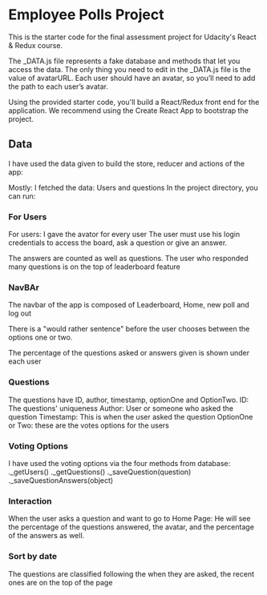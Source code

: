 # Employee Polls Project

This is the starter code for the final assessment project for Udacity's React & Redux course.

The _DATA.js file represents a fake database and methods that let you access the data. The only thing you need to edit in the _DATA.js file is the value of avatarURL. Each user should have an avatar, so you’ll need to add the path to each user’s avatar.

Using the provided starter code, you'll build a React/Redux front end for the application. We recommend using the Create React App to bootstrap the project.


## Data
 I have used the data given to build the store, reducer and actions of the app:

 Mostly: I fetched the data: Users and questions
In the project directory, you can run:

### For Users

For users: I gave the avator for every user
The user must use his login credentials to access the board, ask a question or give an answer.

The answers are counted as well as questions. 
The user who responded many questions is on the top of leaderboard feature

### NavBAr

The navbar of the app is composed of Leaderboard, Home, new poll and log out

There is a "would rather sentence" before the user chooses between the options one or two.

The percentage of the questions asked or answers given is shown under each user 

### Questions

The questions  have ID, author, timestamp, optionOne and OptionTwo. 
ID: The questions' uniqueness 
Author: User or someone who asked the question
Timestamp: This is when the user asked the question
OptionOne or Two: these are the votes options for the users

### Voting Options

I have used the voting options via the four methods from database:
._getUsers()
._getQuestions()
._saveQuestion(question)
._saveQuestionAnswers(object)
### Interaction

When the user asks a question and want to go to Home Page:
He will see the percentage of the questions answered, the avatar, and the percentage of the answers as well. 

### Sort by date
The questions are classified following the when they are asked, the recent ones are on the top of the page 



